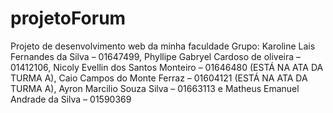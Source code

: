 # projetoForum
Projeto de desenvolvimento web da minha faculdade 
Grupo:
Karoline Lais Fernandes da Silva – 01647499, 
Phyllipe Gabryel Cardoso de oliveira – 01412106, 
Nicoly Evellin dos Santos Monteiro – 01646480 (ESTÁ NA ATA DA TURMA A), 
Caio Campos do Monte Ferraz – 01604121 (ESTÁ NA ATA DA TURMA A), 
Ayron Marcilio Souza Silva – 01663113 e 
Matheus Emanuel Andrade da Silva – 01590369

